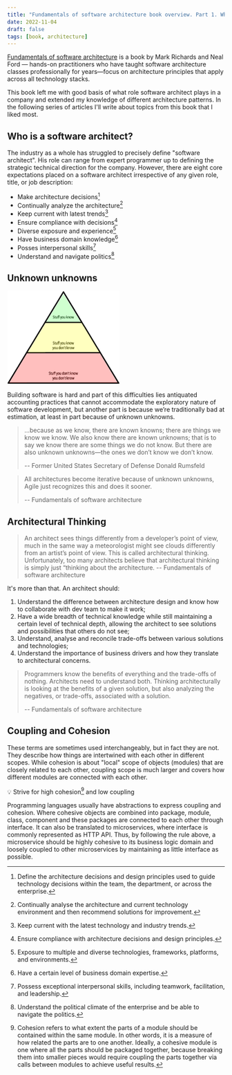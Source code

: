 ```yaml
---
title: "Fundamentals of software architecture book overview. Part 1. Who is an Architect?"
date: 2022-11-04
draft: false
tags: [book, architecture]
---
```

[Fundamentals of software architecture](https://www.amazon.com/Fundamentals-Software-Architecture-Comprehensive-Characteristics/dp/1492043451) is a book by Mark Richards and Neal Ford — hands-on practitioners who have taught software architecture classes professionally for years—focus on architecture principles that apply across all technology stacks.

This book left me with good basis of what role software architect plays in a company and extended my knowledge of different architecture patterns. In the following series of articles I'll write about topics from this book that I liked most.

## Who is a software architect?
The industry as a whole has struggled to precisely define "software architect". His role can range from expert programmer up to defining the strategic technical direction for the company. However, there are eight core expectations placed on a software architect irrespective of any given role, title, or job description:
* Make architecture decisions[^1]
* Continually analyze the architecture[^2]
* Keep current with latest trends[^3]
* Ensure compliance with decisions[^4]
* Diverse exposure and experience[^5]
* Have business domain knowledge[^6]
* Posses interpersonal skills[^7]
* Understand and navigate politics[^8]
## Unknown unknowns
![knowledge pyramid](images/unknowns.png)

Building software is hard and part of this difficulties lies antiquated accounting practices that cannot accommodate the exploratory nature of software development, but another part is because we’re traditionally bad at estimation, at least in part because of unknown unknowns.
>…because as we know, there are known knowns; there are things we know we know. We also know there are known unknowns; that is to say we know there are some things we do not know. But there are also unknown unknowns—the ones we don’t know we don’t know.
>
>	-- Former United States Secretary of Defense Donald Rumsfeld

>All architectures become iterative because of unknown unknowns, Agile just recognizes this and does it sooner.
>
>	-- Fundamentals of software architecture
## Architectural Thinking
> An architect sees things differently from a developer’s point of view, much in the same way a meteorologist might see clouds differently from an artist’s point of view. This is called architectural thinking. Unfortunately, too many architects believe that architectural thinking is simply just “thinking about the architecture.
> 	-- Fundamentals of software architecture

It's more than that. An architect should:
1. Understand the difference between architecture design and know how to collaborate with dev team to make it work;
2. Have a wide breadth of technical knowledge while still maintaining a certain level of technical depth, allowing the architect to see solutions and possibilities that others do not see;
3. Understand, analyse and reconcile trade-offs between various solutions and technologies;
4. Understand the importance of business drivers and how they translate to architectural concerns.
>Programmers know the benefits of everything and the trade-offs of nothing. Architects need to understand both. Thinking architecturally is looking at the benefits of a given solution, but also analyzing the negatives, or trade-offs, associated with a solution.
>
>	-- Fundamentals of software architecture
## Coupling and Cohesion
These terms are sometimes used interchangeably, but in fact they are not. They describe how things are intertwined with each other in different scopes. While cohesion is about "local" scope of objects (modules) that are closely related to each other, coupling scope is much larger and covers how different modules are connected with each other.

💡 Strive for high cohesion[^9] and low coupling

Programming languages usually have abstractions to express coupling and cohesion. Where cohesive objects are combined into package, module, class, component and these packages are connected to each other through interface.
It can also be translated to microservices, where interface is commonly represented as HTTP API. Thus, by following the rule above, a microservice should be highly cohesive to its business logic domain and loosely coupled to other microservices by maintaining as little interface as possible.

[^1]: Define the architecture decisions and design principles used to guide technology decisions within the team, the department, or across the enterprise.
[^2]:Continually analyse the architecture and current technology environment and then recommend solutions for improvement.
[^3]:Keep current with the latest technology and industry trends.
[^4]:Ensure compliance with architecture decisions and design principles.
[^5]:Exposure to multiple and diverse technologies, frameworks, platforms, and environments.
[^6]:Have a certain level of business domain expertise.
[^7]:Possess exceptional interpersonal skills, including teamwork, facilitation, and leadership.
[^8]:Understand the political climate of the enterprise and be able to navigate the politics.
[^9]:Cohesion refers to what extent the parts of a module should be contained within the same module. In other words, it is a measure of how related the parts are to one another. Ideally, a cohesive module is one where all the parts should be packaged together, because breaking them into smaller pieces would require coupling the parts together via calls between modules to achieve useful results.
